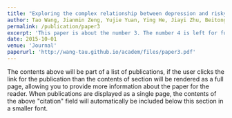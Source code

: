 ```yaml
---
title: "Exploring the complex relationship between depression and risky decision-making: A meta-analysis "
author: Tao Wang, Jianmin Zeng, Yujie Yuan, Ying He, Jiayi Zhu, Beitong Lin, Qiao Yin, Peiru Peng 
permalink: /publication/paper3
excerpt: 'This paper is about the number 3. The number 4 is left for future work.'
date: 2015-10-01
venue: 'Journal'
paperurl: 'http://wang-tau.github.io/academ/files/paper3.pdf'
---
```


The contents above will be part of a list of publications, if the user clicks the link for the publication than the contents of section will be rendered as a full page, allowing you to provide more information about the paper for the reader. When publications are displayed as a single page, the contents of the above "citation" field will automatically be included below this section in a smaller font.
